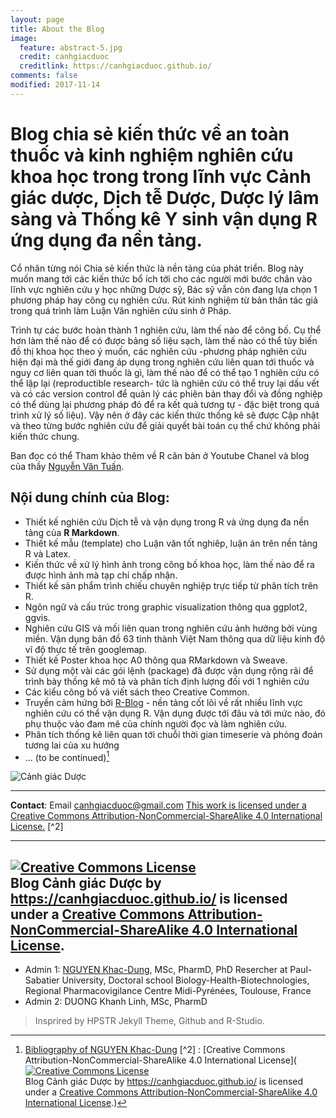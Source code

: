 ```yaml
---
layout: page
title: About the Blog
image:
  feature: abstract-5.jpg
  credit: canhgiacduoc
  creditlink: https://canhgiacduoc.github.io/
comments: false
modified: 2017-11-14
---
```

# Blog chia sẻ kiến thức về an toàn thuốc và kinh nghiệm nghiên cứu khoa học trong trong lĩnh vực Cảnh giác dược, Dịch tễ Dược, Dược lý lâm sàng và Thống kê Y sinh vận dụng R ứng dụng đa nền tảng.

Cổ nhân từng nói Chia sẻ kiến thức là nền tảng của phát triển. Blog này muốn mang tới các kiến thức bổ ích tới cho các người mới bước chân vào lĩnh vực nghiên cứu y học những Dược sỹ, Bác sỹ vẫn còn đang lựa chọn 1 phương pháp hay công cụ nghiên cứu. Rút kinh nghiệm từ bản thân tác giả trong quá trình làm Luận Văn nghiên cứu sinh ở Pháp.

Trình tự các bước hoàn thành 1 nghiên cứu, làm thế nào để công bố. Cụ thể hơn làm thế nào để có được bảng số liệu sạch, làm thế nào có thể tùy biến đồ thị khoa học theo ý muốn, các nghiên cứu -phương pháp nghiên cứu hiện đại mà thế giới đang áp dụng trong nghiên cứu liên quan tới thuốc và nguy cơ liên quan tới thuốc là gì, làm thế nào để có thể tạo 1 nghiên cứu có thể lặp lại (reproductible research- tức là nghiên cứu có thể truy lại dấu vết và có các version control để quản lý các phiên bản thay đổi và đồng nghiệp có thể dùng lại phương pháp đó để ra kết quả tương tự - đặc biệt trong quá trình xử lý số liệu).
Vậy nên ở đây các kiến thức thống kê sẽ được Cập nhật và theo từng bước nghiên cứu để giải quyết bài toán cụ thể chứ không phải kiến thức chung.

Ban đọc có thể Tham khảo thêm về R căn bản ở Youtube Chanel và blog của thầy [Nguyễn Văn Tuấn](http://tuanvannguyen.blogspot.fr/).

## Nội dung chính của Blog:

* Thiết kế nghiên cứu Dịch tễ và vận dụng trong R và ứng dụng đa nền tảng của **R Markdown**.
* Thiết kế mẫu (template) cho Luận văn tốt nghiêp, luận án trên nền tảng R và Latex.
* Kiến thức về xử lý hình ảnh trong công bố khoa học, làm thế nào để ra được hình ảnh mà tạp chí chấp nhận.
* Thiết kế sản phẩm trình chiếu chuyên nghiệp trực tiếp từ phân tích trên R.
* Ngôn ngữ và cấu trúc trong graphic visualization thông qua ggplot2, ggvis.
* Nghiên cứu GIS và mối liên quan trong nghiên cứu ảnh hưởng bởi vùng miền. Vận dụng bản đồ 63 tỉnh thành Việt Nam thông qua dữ liệu kinh độ vĩ độ thực tế trên googlemap.
* Thiết kế Poster khoa học A0 thông qua RMarkdown và Sweave.
* Sử dụng một vài các gói lệnh (package) đã được vận dụng rộng rãi để trình bày thống kê mô tả và phân tích định lượng đối với 1 nghiên cứu 
* Các kiểu công bố và viết sách theo Creative Common.
* Truyền cảm hứng bởi [R-Blog](https://www.r-bloggers.com/) - nền tảng cốt lõi về rất nhiều lĩnh vực nghiên cứu có thể vận dụng R. Vận dụng được tới đâu và tới mức nào, đó phụ thuộc vào đam mê của chính người đọc và làm nghiên cứu.
* Phân tích thống kê liên quan tới chuỗi thời gian timeserie và phỏng đoán tương lai của xu hướng
* ... (to be continued)[^1]


![Cảnh giác Dược](http://www.prescrire.org/Docu/Images/BDsPharmacovig/FriseVIG.jpg)


---
**Contact**: Email canhgiacduoc@gmail.com
[This work is licensed under a Creative Commons Attribution-NonCommercial-ShareAlike 4.0 International License.](https://creativecommons.org.nz/wp-content/uploads/2012/05/by-nc-sa1.png) [^2]

---

<a rel="license" href="http://creativecommons.org/licenses/by-nc-sa/4.0/"><img alt="Creative Commons License" style="border-width:0" src="https://i.creativecommons.org/l/by-nc-sa/4.0/88x31.png" /></a><br /><span xmlns:dct="http://purl.org/dc/terms/" property="dct:title">Blog Cảnh giác Dược</span> by <a xmlns:cc="http://creativecommons.org/ns#" href="https://canhgiacduoc.github.io/" property="cc:attributionName" rel="cc:attributionURL">https://canhgiacduoc.github.io/</a> is licensed under a <a rel="license" href="http://creativecommons.org/licenses/by-nc-sa/4.0/">Creative Commons Attribution-NonCommercial-ShareAlike 4.0 International License</a>.
---

* Admin 1: [NGUYEN Khac-Dung](https://nguyenkhacdung.github.io/), MSc, PharmD, PhD Resercher at Paul-Sabatier University, Doctoral school Biology-Health-Biotechnologies, Regional Pharmacovigilance Centre Midi-Pyrénées, Toulouse, France
* Admin 2: DUONG Khanh Linh, MSc, PharmD

> Insprired by HPSTR Jekyll Theme, Github and R-Studio.

<!--They say three times the charm, so here is another free responsive Jekyll blog theme for you. I've learned a ton since open sourcing my first two themes [on Github](http://github.com/mmistakes), and wanted to try a few new things this time around. 
If you've used any of [my other themes](http://mademistakes.com/work/jekyll-themes/) most of this should be familiar territory...

## What HPSTR brings to the table:`R Markdown`

* Responsive templates for post, page, and post index `_layouts`. Looks great on mobile, tablet, and desktop devices.
* Gracefully degrads in older browsers. Compatible with Internet Explorer 8+ and all modern browsers.  
* Modern and minimal design.
* Sweet animated menu.
* Background image support.
* Readable typography to make your words shine.
* Support for large images to call out your favorite posts.
* Built-in support for Sass courtesy of Jekyll 2.x.
* Optional [Disqus](http://disqus.com) comments.
* Simple and clear permalink structure[^1].
* [Open Graph](https://developers.facebook.com/docs/opengraph/) and [Twitter Cards](https://dev.twitter.com/docs/cards) support for a better social sharing experience.
* Simple [custom 404 page]({{ site.url }}/404.html) to get you started.
* Stylesheets for Pygments and Coderay [syntax highlighting]({{ site.url }}/code-highlighting-post/) to make your code examples look snazzy.

<div markdown="0"><a href="{{ site.url }}/theme-setup/" class="btn btn-info">Theme Setup</a> <a href="https://github.com/mmistakes/hpstr-jekyll-theme" class="btn btn-success">Download HPSTR</a></div> -->

[^1]: [Bibliography of NGUYEN Khac-Dung](https://nguyenkhacdung.github.io/)
[^2] : [Creative Commons Attribution-NonCommercial-ShareAlike 4.0 International License](<a rel="license" href="http://creativecommons.org/licenses/by-nc-sa/4.0/"><img alt="Creative Commons License" style="border-width:0" src="https://i.creativecommons.org/l/by-nc-sa/4.0/88x31.png" /></a><br /><span xmlns:dct="http://purl.org/dc/terms/" property="dct:title">Blog Cảnh giác Dược</span> by <a xmlns:cc="http://creativecommons.org/ns#" href="https://canhgiacduoc.github.io/" property="cc:attributionName" rel="cc:attributionURL">https://canhgiacduoc.github.io/</a> is licensed under a <a rel="license" href="http://creativecommons.org/licenses/by-nc-sa/4.0/">Creative Commons Attribution-NonCommercial-ShareAlike 4.0 International License</a>.)